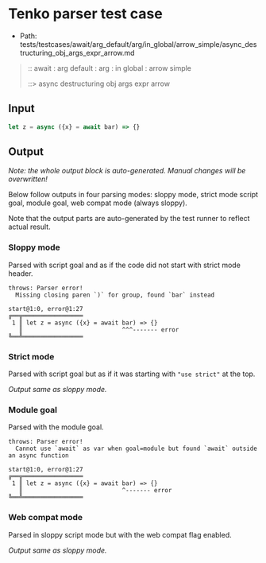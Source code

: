 # Tenko parser test case

- Path: tests/testcases/await/arg_default/arg/in_global/arrow_simple/async_destructuring_obj_args_expr_arrow.md

> :: await : arg default : arg : in global : arrow simple
>
> ::> async destructuring obj args expr arrow

## Input

`````js
let z = async ({x} = await bar) => {}
`````

## Output

_Note: the whole output block is auto-generated. Manual changes will be overwritten!_

Below follow outputs in four parsing modes: sloppy mode, strict mode script goal, module goal, web compat mode (always sloppy).

Note that the output parts are auto-generated by the test runner to reflect actual result.

### Sloppy mode

Parsed with script goal and as if the code did not start with strict mode header.

`````
throws: Parser error!
  Missing closing paren `)` for group, found `bar` instead

start@1:0, error@1:27
╔══╦═════════════════
 1 ║ let z = async ({x} = await bar) => {}
   ║                            ^^^------- error
╚══╩═════════════════

`````

### Strict mode

Parsed with script goal but as if it was starting with `"use strict"` at the top.

_Output same as sloppy mode._

### Module goal

Parsed with the module goal.

`````
throws: Parser error!
  Cannot use `await` as var when goal=module but found `await` outside an async function

start@1:0, error@1:27
╔══╦═════════════════
 1 ║ let z = async ({x} = await bar) => {}
   ║                            ^------- error
╚══╩═════════════════

`````


### Web compat mode

Parsed in sloppy script mode but with the web compat flag enabled.

_Output same as sloppy mode._
